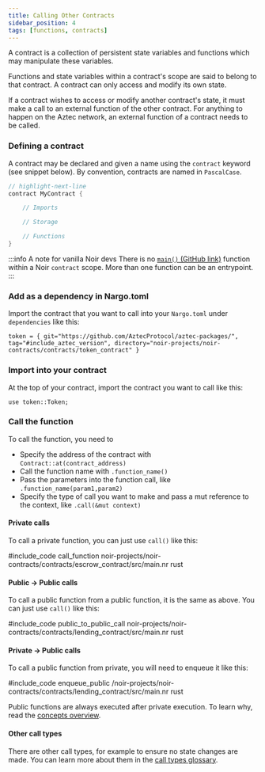 ```yaml
---
title: Calling Other Contracts
sidebar_position: 4
tags: [functions, contracts]
---
```


A contract is a collection of persistent state variables and functions which may manipulate these variables.

Functions and state variables within a contract's scope are said to belong to that contract. A contract can only access and modify its own state.

If a contract wishes to access or modify another contract's state, it must make a call to an external function of the other contract. For anything to happen on the Aztec network, an external function of a contract needs to be called.

### Defining a contract

A contract may be declared and given a name using the `contract` keyword (see snippet below). By convention, contracts are named in `PascalCase`.

```rust title="contract keyword"
// highlight-next-line
contract MyContract {

    // Imports

    // Storage

    // Functions
}
```

:::info A note for vanilla Noir devs
There is no [`main()` (GitHub link)](https://noir-lang.org/docs/getting_started/project_breakdown/#mainnr) function within a Noir `contract` scope. More than one function can be an entrypoint.
:::

### Add as a dependency in Nargo.toml

Import the contract that you want to call into your `Nargo.toml` under `dependencies` like this:

```
token = { git="https://github.com/AztecProtocol/aztec-packages/", tag="#include_aztec_version", directory="noir-projects/noir-contracts/contracts/token_contract" }
```

### Import into your contract

At the top of your contract, import the contract you want to call like this:

```
use token::Token;
```

### Call the function

To call the function, you need to

- Specify the address of the contract with `Contract::at(contract_address)`
- Call the function name with `.function_name()`
- Pass the parameters into the function call, like `.function_name(param1,param2)`
- Specify the type of call you want to make and pass a mut reference to the context, like `.call(&mut context)`

#### Private calls

To call a private function, you can just use `call()` like this:

#include_code call_function noir-projects/noir-contracts/contracts/escrow_contract/src/main.nr rust

#### Public -> Public calls

To call a public function from a public function, it is the same as above. You can just use `call()` like this:

#include_code public_to_public_call noir-projects/noir-contracts/contracts/lending_contract/src/main.nr rust

#### Private -> Public calls

To call a public function from private, you will need to enqueue it like this:

#include_code enqueue_public /noir-projects/noir-contracts/contracts/lending_contract/src/main.nr rust

Public functions are always executed after private execution. To learn why, read the [concepts overview](../../../../aztec/concepts_overview.md).

#### Other call types

There are other call types, for example to ensure no state changes are made. You can learn more about them in the [call types glossary](../../../../aztec/glossary/call_types.md).
